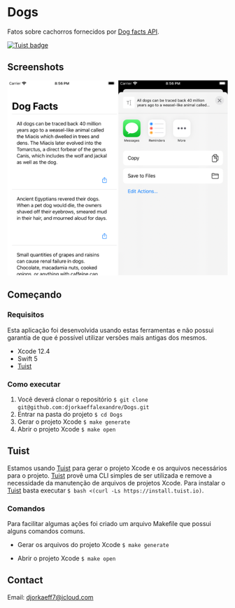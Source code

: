 # Dogs

Fatos sobre cachorros fornecidos por [Dog facts API](https://github.com/DukeNgn/Dog-facts-API).

[![Tuist badge](https://img.shields.io/badge/Powered%20by-Tuist-blue)](https://tuist.io)

## Screenshots

<p float="left">
  <img src=".github/images/listing.png" width="250" />
  <img src=".github/images/sharing.png" width="250" />
</p>

## Começando

### Requisitos

Esta aplicação foi desenvolvida usando estas ferramentas e não possui garantia de que é possível utilizar versões mais antigas dos mesmos.
- Xcode 12.4
- Swift 5
- [Tuist](https://docs.tuist.io/tutorial/get-started)

### Como executar

1. Você deverá clonar o repositório
`$ git clone git@github.com:djorkaeffalexandre/Dogs.git`
2. Entrar na pasta do projeto
`$ cd Dogs`
3. Gerar o projeto Xcode
`$ make generate`
4. Abrir o projeto Xcode
`$ make open`

## Tuist

Estamos usando [Tuist](https://docs.tuist.io/tutorial/get-started) para gerar o projeto Xcode e os arquivos necessários para o projeto.
[Tuist](https://docs.tuist.io/tutorial/get-started) provê uma CLI simples de ser utilizada e remove a necessidade da manutenção de arquivos de projetos Xcode.
Para instalar o [Tuist](https://docs.tuist.io/tutorial/get-started) basta executar `$ bash <(curl -Ls https://install.tuist.io)`.

### Comandos

Para facilitar algumas ações foi criado um arquivo Makefile que possui alguns comandos comuns.

- Gerar os arquivos do projeto Xcode
`$ make generate`

- Abrir o projeto Xcode
`$ make open`

## Contact
Email: djorkaeff7@icloud.com
